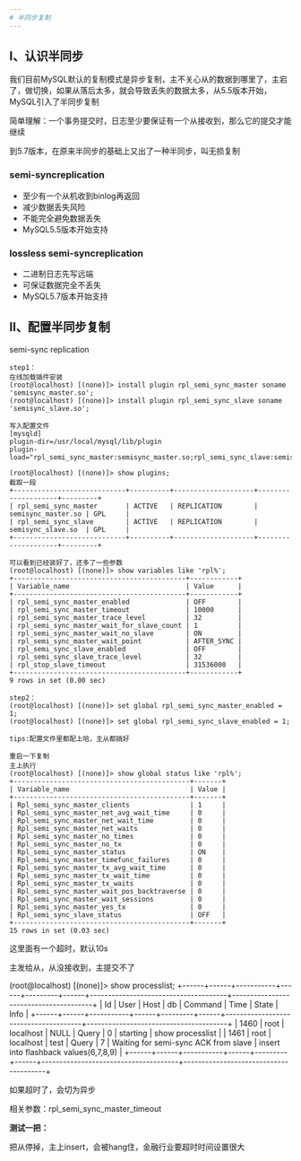 ```yaml
---
# 半同步复制
---
```


## Ⅰ、认识半同步
我们目前MySQL默认的复制模式是异步复制，主不关心从的数据到哪里了，主宕了，做切换，如果从落后太多，就会导致丢失的数据太多，从5.5版本开始，MySQL引入了半同步复制

简单理解：一个事务提交时，日志至少要保证有一个从接收到，那么它的提交才能继续

到5.7版本，在原来半同步的基础上又出了一种半同步，叫无损复制

### semi-syncreplication

- 至少有一个从机收到binlog再返回
- 减少数据丢失风险
- 不能完全避免数据丢失
- MySQL5.5版本开始支持

### lossless semi-syncreplication

- 二进制日志先写远端
- 可保证数据完全不丢失
- MySQL5.7版本开始支持

## Ⅱ、配置半同步复制
semi-sync replication
```
step1：
在线加载插件安装
(root@localhost) [(none)]> install plugin rpl_semi_sync_master soname 'semisync_master.so';
(root@localhost) [(none)]> install plugin rpl_semi_sync_slave soname 'semisync_slave.so';

写入配置文件
[mysqld]
plugin-dir=/usr/local/mysql/lib/plugin
plugin-load="rpl_semi_sync_master:semisync_master.so;rpl_semi_sync_slave:semisync_slave.so"

(root@localhost) [(none)]> show plugins;
截取一段
+----------------------------+----------+--------------------+--------------------+---------+
| rpl_semi_sync_master       | ACTIVE   | REPLICATION        | semisync_master.so | GPL     |
| rpl_semi_sync_slave        | ACTIVE   | REPLICATION        | semisync_slave.so  | GPL     |
+----------------------------+----------+--------------------+--------------------+---------+

可以看到已经装好了，还多了一些参数
(root@localhost) [(none)]> show variables like 'rpl%';
+-------------------------------------------+------------+
| Variable_name                             | Value      |
+-------------------------------------------+------------+
| rpl_semi_sync_master_enabled              | OFF        |
| rpl_semi_sync_master_timeout              | 10000      |
| rpl_semi_sync_master_trace_level          | 32         |
| rpl_semi_sync_master_wait_for_slave_count | 1          |
| rpl_semi_sync_master_wait_no_slave        | ON         |
| rpl_semi_sync_master_wait_point           | AFTER_SYNC |
| rpl_semi_sync_slave_enabled               | OFF        |
| rpl_semi_sync_slave_trace_level           | 32         |
| rpl_stop_slave_timeout                    | 31536000   |
+-------------------------------------------+------------+
9 rows in set (0.00 sec)

step2：
(root@localhost) [(none)]> set global rpl_semi_sync_master_enabled = 1;
(root@localhost) [(none)]> set global rpl_semi_sync_slave_enabled = 1;

tips:配置文件里都配上哈，主从都搞好

重启一下复制
主上执行
(root@localhost) [(none)]> show global status like 'rpl%';
+--------------------------------------------+-------+
| Variable_name                              | Value |
+--------------------------------------------+-------+
| Rpl_semi_sync_master_clients               | 1     |
| Rpl_semi_sync_master_net_avg_wait_time     | 0     |
| Rpl_semi_sync_master_net_wait_time         | 0     |
| Rpl_semi_sync_master_net_waits             | 0     |
| Rpl_semi_sync_master_no_times              | 0     |
| Rpl_semi_sync_master_no_tx                 | 0     |
| Rpl_semi_sync_master_status                | ON    |
| Rpl_semi_sync_master_timefunc_failures     | 0     |
| Rpl_semi_sync_master_tx_avg_wait_time      | 0     |
| Rpl_semi_sync_master_tx_wait_time          | 0     |
| Rpl_semi_sync_master_tx_waits              | 0     |
| Rpl_semi_sync_master_wait_pos_backtraverse | 0     |
| Rpl_semi_sync_master_wait_sessions         | 0     |
| Rpl_semi_sync_master_yes_tx                | 0     |
| Rpl_semi_sync_slave_status                 | OFF   |
+--------------------------------------------+-------+
15 rows in set (0.03 sec)
```

这里面有一个超时，默认10s

主发给从，从没接收到，主提交不了

(root@localhost) [(none)]> show processlist;
+------+------+-----------+------+---------+------+--------------------------------------+---------------------------------------+
| Id   | User | Host      | db   | Command | Time | State                                | Info                                  |
+------+------+-----------+------+---------+------+--------------------------------------+---------------------------------------+
| 1460 | root | localhost | NULL | Query   |    0 | starting                             | show processlist                      |
| 1461 | root | localhost | test | Query   |    7 | Waiting for semi-sync ACK from slave | insert into flashback values(6,7,8,9) |
+------+------+-----------+------+---------+------+--------------------------------------+---------------------------------------+

如果超时了，会切为异步

相关参数：rpl_semi_sync_master_timeout


**测试一把：**

把从停掉，主上insert，会被hang住，金融行业要超时时间设置很大
